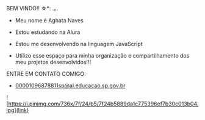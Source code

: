 BEM VINDO!! ☆*: .｡. 
- Meu nome é Aghata Naves

- Estou estudando na Alura
- Estou me desenvolvendo na linguagem JavaScript
- Utilizo esse espaço para minha organização e compartilhamento dos meu projetos desenvolvidos!!!

ENTRE EM CONTATO COMIGO:
- 00001096878811sp@al.educacao.sp.gov.br

![https://i.pinimg.com/736x/7f/24/b5/7f24b5889da1c775396ef7b30c013b04.jpg](link)
